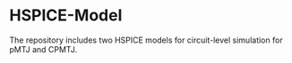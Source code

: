 # HSPICE-Model
The repository includes two HSPICE models for circuit-level simulation for pMTJ and CPMTJ.
